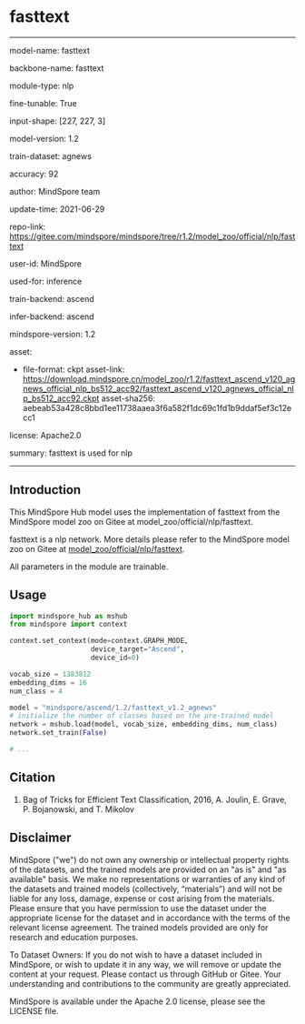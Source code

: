 # fasttext

---

model-name: fasttext

backbone-name: fasttext

module-type: nlp

fine-tunable: True

input-shape: [227, 227, 3]

model-version: 1.2

train-dataset: agnews

accuracy: 92

author: MindSpore team

update-time: 2021-06-29

repo-link: <https://gitee.com/mindspore/mindspore/tree/r1.2/model_zoo/official/nlp/fasttext>

user-id: MindSpore

used-for: inference

train-backend: ascend

infer-backend: ascend

mindspore-version: 1.2

asset:

-
    file-format: ckpt
    asset-link: <https://download.mindspore.cn/model_zoo/r1.2/fasttext_ascend_v120_agnews_official_nlp_bs512_acc92/fasttext_ascend_v120_agnews_official_nlp_bs512_acc92.ckpt>
    asset-sha256: aebeab53a428c8bbd1ee11738aaea3f6a582f1dc69c1fd1b9ddaf5ef3c12ecc1

license: Apache2.0

summary: fasttext is used for nlp

---

## Introduction

This MindSpore Hub model uses the implementation of fasttext from the MindSpore model zoo on Gitee at model_zoo/official/nlp/fasttext.

fasttext is a nlp network. More details please refer to the MindSpore model zoo on Gitee at [model_zoo/official/nlp/fasttext](https://gitee.com/mindspore/mindspore/blob/r1.2/model_zoo/official/nlp/fasttext/README.md).

All parameters in the module are trainable.

## Usage

```python
import mindspore_hub as mshub
from mindspore import context

context.set_context(mode=context.GRAPH_MODE,
                    device_target="Ascend",
                    device_id=0)

vocab_size = 1383812
embedding_dims = 16
num_class = 4

model = "mindspore/ascend/1.2/fasttext_v1.2_agnews"
# initialize the number of classes based on the pre-trained model
network = mshub.load(model, vocab_size, embedding_dims, num_class)
network.set_train(False)

# ...
```

## Citation

1. Bag of Tricks for Efficient Text Classification, 2016, A. Joulin, E. Grave, P. Bojanowski, and T. Mikolov

## Disclaimer

MindSpore ("we") do not own any ownership or intellectual property rights of the datasets, and the trained models are provided on an "as is" and "as available" basis. We make no representations or warranties of any kind of the datasets and trained models (collectively, “materials”) and will not be liable for any loss, damage, expense or cost arising from the materials. Please ensure that you have permission to use the dataset under the appropriate license for the dataset and in accordance with the terms of the relevant license agreement. The trained models provided are only for research and education purposes.

To Dataset Owners: If you do not wish to have a dataset included in MindSpore, or wish to update it in any way, we will remove or update the content at your request. Please contact us through GitHub or Gitee. Your understanding and contributions to the community are greatly appreciated.

MindSpore is available under the Apache 2.0 license, please see the LICENSE file.